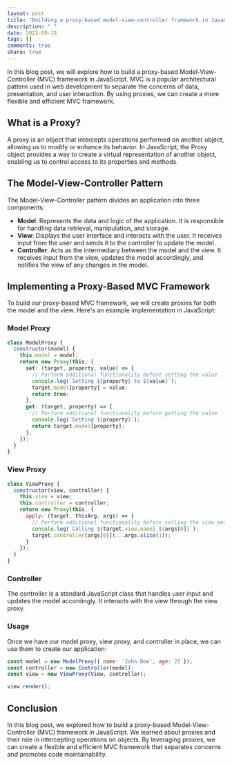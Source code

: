 ```yaml
---
layout: post
title: "Building a proxy-based model-view-controller framework in JavaScript"
description: " "
date: 2023-09-18
tags: []
comments: true
share: true
---
```


In this blog post, we will explore how to build a proxy-based Model-View-Controller (MVC) framework in JavaScript. MVC is a popular architectural pattern used in web development to separate the concerns of data, presentation, and user interaction. By using proxies, we can create a more flexible and efficient MVC framework.

## What is a Proxy?

A proxy is an object that intercepts operations performed on another object, allowing us to modify or enhance its behavior. In JavaScript, the Proxy object provides a way to create a virtual representation of another object, enabling us to control access to its properties and methods.

## The Model-View-Controller Pattern

The Model-View-Controller pattern divides an application into three components:

- **Model**: Represents the data and logic of the application. It is responsible for handling data retrieval, manipulation, and storage.
- **View**: Displays the user interface and interacts with the user. It receives input from the user and sends it to the controller to update the model.
- **Controller**: Acts as the intermediary between the model and the view. It receives input from the view, updates the model accordingly, and notifies the view of any changes in the model.

## Implementing a Proxy-Based MVC Framework

To build our proxy-based MVC framework, we will create proxies for both the model and the view. Here's an example implementation in JavaScript:

### Model Proxy

```javascript
class ModelProxy {
  constructor(model) {
    this.model = model;
    return new Proxy(this, {
      set: (target, property, value) => {
        // Perform additional functionality before setting the value
        console.log(`Setting ${property} to ${value}`);
        target.model[property] = value;
        return true;
      },
      get: (target, property) => {
        // Perform additional functionality before getting the value
        console.log(`Getting ${property}`);
        return target.model[property];
      },
    });
  }
}
```

### View Proxy

```javascript
class ViewProxy {
  constructor(view, controller) {
    this.view = view;
    this.controller = controller;
    return new Proxy(this, {
      apply: (target, thisArg, args) => {
        // Perform additional functionality before calling the view method
        console.log(`Calling ${target.view.name}.${args[0]}`);
        target.controller[args[0]](...args.slice(1));
      }
    });
  }
}
```

### Controller

The controller is a standard JavaScript class that handles user input and updates the model accordingly. It interacts with the view through the view proxy.

### Usage

Once we have our model proxy, view proxy, and controller in place, we can use them to create our application:

```javascript
const model = new ModelProxy({ name: 'John Doe', age: 25 });
const controller = new Controller(model);
const view = new ViewProxy(View, controller);

view.render();
```

## Conclusion

In this blog post, we explored how to build a proxy-based Model-View-Controller (MVC) framework in JavaScript. We learned about proxies and their role in intercepting operations on objects. By leveraging proxies, we can create a flexible and efficient MVC framework that separates concerns and promotes code maintainability.